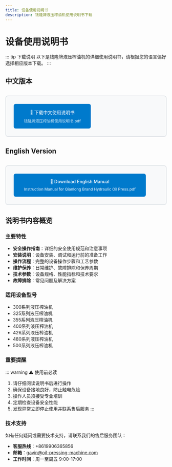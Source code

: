 ```yaml
---
title: 设备使用说明书
description: 钱隆牌液压榨油机使用说明书下载
---
```


# 设备使用说明书

::: tip 下载说明
以下是钱隆牌液压榨油机的详细使用说明书，请根据您的语言偏好选择相应版本下载。
:::

## 中文版本

<div class="manual-download">
  <a href="/images/钱隆牌液压榨油机使用说明书.pdf" target="_blank" class="download-btn">
    📄 下载中文使用说明书
    <br>
    <small>钱隆牌液压榨油机使用说明书.pdf</small>
  </a>
</div>

## English Version

<div class="manual-download">
  <a href="/images/Instruction Manual for Qianlong Brand Hydraulic Oil Press.pdf" target="_blank" class="download-btn">
    📄 Download English Manual
    <br>
    <small>Instruction Manual for Qianlong Brand Hydraulic Oil Press.pdf</small>
  </a>
</div>

## 说明书内容概览

### 主要特性
- **安全操作指南**：详细的安全使用规范和注意事项
- **安装说明**：设备安装、调试和运行前的准备工作
- **操作流程**：完整的设备操作步骤和工艺参数
- **维护保养**：日常维护、故障排除和保养周期
- **技术参数**：设备规格、性能指标和技术要求
- **故障排除**：常见问题及解决方案

### 适用设备型号
- 300系列液压榨油机
- 325系列液压榨油机
- 355系列液压榨油机
- 400系列液压榨油机
- 426系列液压榨油机
- 480系列液压榨油机
- 500系列液压榨油机

### 重要提醒
::: warning ⚠️ 使用前必读
1. 请仔细阅读说明书后进行操作
2. 确保设备接地良好，防止触电危险
3. 操作人员须接受专业培训
4. 定期检查设备安全性能
5. 发现异常立即停止使用并联系售后服务
:::

### 技术支持
如有任何疑问或需要技术支持，请联系我们的售后服务团队：

- **客服热线**：+8619906365856
- **邮箱**：gavin@oil-pressing-machine.com
- **工作时间**：周一至周五 9:00-17:00

<style>
.manual-download {
  margin: 2rem 0;
  padding: 1.5rem;
  border: 2px solid #e1e5e9;
  border-radius: 8px;
  background: #f8f9fa;
}

.download-btn {
  display: inline-block;
  padding: 1rem 2rem;
  background: #007acc;
  color: white;
  text-decoration: none;
  border-radius: 6px;
  font-weight: 500;
  transition: background-color 0.3s ease;
  text-align: center;
}

.download-btn:hover {
  background: #005aa3;
  color: white;
  text-decoration: none;
}

.download-btn small {
  display: block;
  margin-top: 0.5rem;
  font-size: 0.85em;
  opacity: 0.8;
}
</style>